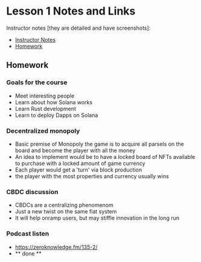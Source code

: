 # Lesson 1 Notes and Links


Instructor notes [they are detailed and have screenshots]:
 - [Instructor Notes](../instructor_slide_notes_and_homework/Lesson1.pdf)
 - [Homework](../instructor_slide_notes_and_homework/Homework1.pdf)



## Homework

### Goals for the course

 - Meet interesting people
 - Learn about how Solana works
 - Learn Rust development
 - Learn to deploy Dapps on Solana

### Decentralized monopoly

 - Basic premise of Monopoly the game is to acquire all parsels on the board and become the player with all the money
 - An idea to implement would be to have a locked board of NFTs available to purchase with a locked amount of game currency
 - Each player would get a 'turn' via block production
 - the player with the most properties and currency usually wins

### CBDC discussion

 - CBDCs are a centralizing phenomenom
 - Just a new twist on the same fiat system
 - It will help onramp users, but may stiffle innovation in the long run

### Podcast listen

 - https://zeroknowledge.fm/135-2/
 - ** done **
